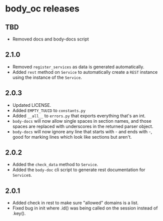 # body_oc releases

## TBD
- Removed docs and body-docs script

## 2.1.0
- Removed `register_services` as data is generated automatically.
- Added `rest` method on `Service` to automatically create a `REST` instance using the instance of the `Service`.

## 2.0.3
- Updated LICENSE.
- Added `EMPTY_TUUID` to `constants.py`
- Added `__all__` to `errors.py` that exports everything that's an int.
- `body-docs` will now allow single spaces in section names, and those spaces are replaced with underscores in the returned parser object.
- `body-docs` will now ignore any line that starts with - and ends with -, good for marking lines which look like sections but aren't.

## 2.0.2
- Added the `check_data` method to `Service`.
- Added the `body-doc` cli script to generate rest documentation for `Service`s.

## 2.0.1
- Added check in rest to make sure "allowed" domains is a list.
- Fixed bug in init where .id() was being called on the session instead of .key().